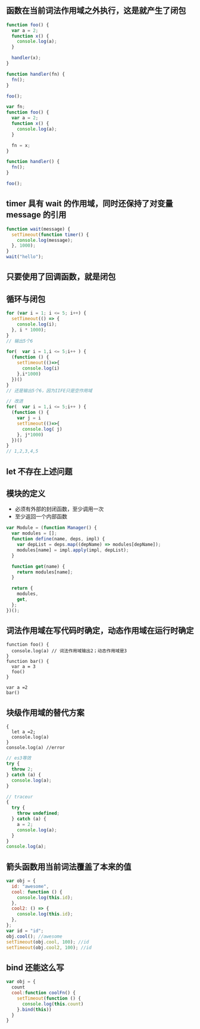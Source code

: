 ## 函数在当前词法作用域之外执行，这是就产生了闭包

```js
function foo() {
  var a = 2;
  function x() {
    console.log(a);
  }

  handler(x);
}

function handler(fn) {
  fn();
}

foo();
```

```js
var fn;
function foo() {
  var a = 2;
  function x() {
    console.log(a);
  }

  fn = x;
}

function handler() {
  fn();
}

foo();
```

## timer 具有 wait 的作用域，同时还保持了对变量 message 的引用

```js
function wait(message) {
  setTimeout(function timer() {
    console.log(message);
  }, 1000);
}
wait("hello");
```

## 只要使用了回调函数，就是闭包

## 循环与闭包

```js
for (var i = 1; i <= 5; i++) {
  setTimeout(() => {
    console.log(i);
  }, i * 1000);
}
// 输出5个6
```

```js
for(  var i = 1,i <= 5;i++ ) {
  (function () {
    setTimeout(()=>{
      console.log(i)
    },i*1000)
  })()
}
// 还是输出5个6，因为IIFE只是空作用域
```

```js
// 改进
for(  var i = 1,i <= 5;i++ ) {
  (function () {
    var j = i
    setTimeout(()=>{
      console.log( j)
    }, j*1000)
  })()
}
// 1,2,3,4,5
```

## let 不存在上述问题

## 模块的定义

- 必须有外部的封闭函数，至少调用一次
- 至少返回一个内部函数

```js
var Module = (function Manager() {
  var modules = [];
  function define(name, deps, impl) {
    var depList = deps.map((depName) => modules[depName]);
    modules[name] = impl.apply(impl, depList);
  }

  function get(name) {
    return modules[name];
  }

  return {
    modules,
    get,
  };
})();
```

## 词法作用域在写代码时确定，动态作用域在运行时确定

```
function foo() {
  console.log(a) // 词法作用域输出2；动态作用域是3
}
function bar() {
  var a = 3
  foo()
}

var a =2
bar()
```

## 块级作用域的替代方案

```
{
  let a =2;
  console.log(a)
}
console.log(a) //error
```

```js
// es3等效
try {
  throw 2;
} catch (a) {
  console.log(a);
}
```

```js
// traceur
{
  try {
    throw undefined;
  } catch (a) {
    a = 2;
    console.log(a);
  }
}
console.log(a);
```

## 箭头函数用当前词法覆盖了本来的值

```js
var obj = {
  id: "awesome",
  cool: function () {
    console.log(this.id);
  },
  cool2: () => {
    console.log(this.id);
  },
};
var id = "id";
obj.cool(); //awesome
setTimeout(obj.cool, 100); //id
setTimeout(obj.cool2, 100); //id
```

## bind 还能这么写

```js
var obj = {
  count
  cool:function coolFn() {
    setTimeout(function () {
      console.log(this.count)
    }.bind(this))
  }
}
```
